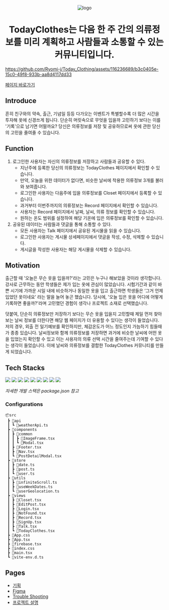 <p align='center'><img alt='logo' src='https://github.com/Ryomi-j/Today_Clothing/assets/116236689/ed5c843e-f3e0-472e-afe5-293e97275e08'></p>
<h1 align='center'>TodayClothes는 다음 한 주 간의 의류정보를 미리 계획하고 사람들과 소통할 수 있는 커뮤니티입니다.</h1>

https://github.com/Ryomi-j/Today_Clothing/assets/116236689/b3c0405e-15c0-49f8-933b-aa8d4117dd33

[페이지 바로가기](https://today-clothing.web.app/)

## Introduce
흔히 친구와의 약속, 출근, 기념일 등등 다가오는 이벤트가 특별할수록 더 많은 시간을 투자해 옷에 신경쓰게 됩니다.
단순히 머릿속으로 무엇을 입을까 고민하기 보다는 이를 '기록'으로 남기면 어떨까요?
당신은 의류정보를 저장 및 공유하므로써 옷에 관한 당신의 고민을 줄여줄 수 있습니다.


## Function
1. 로그인한 사용자는 자신의 의류정보를 저장하고 사람들과 공유할 수 있다.
    * 지난주에 등록한 당신의 의류정보는 TodayClothes 페이지에서 확인할 수 있습니다.
    * 만약, 오늘을 위한 데이터가 없다면, 비슷한 날씨에 착용한 의류정보 3개를 불러와 보여줍니다.
    * 로그인한 사용자는 다음주에 입을 의류정보를 Closet 페이지에서 등록할 수 있습니다.
    * 과거부터 이번주까지의 의류정보는 Record 페이지에서 확인할 수 있습니다. 
    * 사용자는 Record 페이지에서 날짜, 날씨, 의류 정보를 확인할 수 있습니다.
    * 원하는 온도 범위를 설정하여 해당 기온에 입은 의류정보를 확인할 수 있습니다.
2. 공유된 데이터는 사람들과 댓글을 통해 소통할 수 있다.
    * 모든 사용자는 Talk 페이지에서 공유된 게시물을 읽을 수 있습니다. 
    * 로그인한 사용자는 게시물 상세페이지에서 댓글을 작성, 수정, 삭제할 수 있습니다. 
    * 게시글을 작성한 사용자는 해당 게시물을 삭제할 수 있습니다.


## Motivation
출근할 때 '오늘은 무슨 옷을 입을까?'라는 고민은 누구나 해보았을 것이라 생각합니다.
강사로 근무하는 동안 학생들은 제가 입는 옷에 관심이 많았습니다. 
시험기간과 같이 바쁜 시기에 가까운 시일 내에 비슷하거나 동일한 옷을 입고 출근하면 학생들은 ‘그거 언제 입었던 옷이네요’ 라는 말을 늘어 놓곤 했습니다.
당시에, '오늘 입은 옷을 어디에 어떻게 기록하면 좋을까?'라며 고민했던 경험이 생각나 프로젝트 소재로 선택했습니다.

덧붙여, 단순히 의류정보만 저장하기 보다는 무슨 옷을 입을지 고민할때 제일 먼저 찾아보는 날씨 정보를 더한다면 해당 웹 페이지가 더 유용할 수 있다는 생각이 들었습니다.
저의 경우, 외출 전 일기예보를 확인하지만, 체감온도가 어느 정도인지 가늠하기 힘들때가 종종 있습니다.
날씨정보와 함께 의류정보를 저장하면 과거에 비슷한 날씨에 어떤 옷을 입었는지 확인할 수 있고 이는 사용자의 의류 선택 시간을 줄여주는데 기여할 수 있다는 생각이 들었습니다.
이에 날씨와 의류정보를 결합한 TodayClothes 커뮤니티를 만들게 되었습니다.  


## Tech Stacks
<img src="https://img.shields.io/badge/react-61DAFB?style=for-the-badge&logo=react&logoColor=white">
<img src="https://img.shields.io/badge/typescript-3178C6?style=for-the-badge&logo=typescript&logoColor=white">
<img src="https://img.shields.io/badge/recoil-3178C6?style=for-the-badge&logo=recoil&logoColor=white">
<img src="https://img.shields.io/badge/vite-646CFF?style=for-the-badge&logo=vite&logoColor=white">
<img src="https://img.shields.io/badge/tailwindcss-06B6D4?style=for-the-badge&logo=tailwindcss&logoColor=white">
<img src="https://img.shields.io/badge/daisyui-A0EF8?style=for-the-badge&logo=daisyui&logoColor=white">
<img src="https://img.shields.io/badge/axios-5A29E4?style=for-the-badge&logo=axios&logoColor=white">
<img src="https://img.shields.io/badge/firebase-FFCA28?style=for-the-badge&logo=firebase&logoColor=white">
<img src="https://img.shields.io/badge/linux-EBAF00?style=for-the-badge&logo=linux&logoColor=white">

*자세한 개발 스택은 package.json 참고*



### Configurations

```
📦src
 ┣ 📂api
 ┃ ┗ 📜weatherApi.ts
 ┣ 📂components
 ┃ ┣ 📂common
 ┃ ┃ ┣ 📜ImageFrame.tsx
 ┃ ┃ ┗ 📜Modal.tsx
 ┃ ┣ 📜Footer.tsx
 ┃ ┣ 📜Nav.tsx
 ┃ ┗ 📜PostDetailModal.tsx
 ┣ 📂store
 ┃ ┣ 📜date.ts
 ┃ ┣ 📜post.ts
 ┃ ┗ 📜user.ts
 ┣ 📂utils
 ┃ ┣ 📜infiniteScroll.ts
 ┃ ┣ 📜useWeekDates.ts
 ┃ ┗ 📜userGeolocation.ts
 ┣ 📂views
 ┃ ┣ 📜Closet.tsx
 ┃ ┣ 📜EditPost.tsx
 ┃ ┣ 📜Login.tsx
 ┃ ┣ 📜NotFound.tsx
 ┃ ┣ 📜Record.tsx
 ┃ ┣ 📜SignUp.tsx
 ┃ ┣ 📜Talk.tsx
 ┃ ┗ 📜TodayClothes.tsx
 ┣ 📜App.css
 ┣ 📜App.tsx
 ┣ 📜firebase.tsx
 ┣ 📜index.css
 ┣ 📜main.tsx
 ┗ 📜vite-env.d.ts
```


## Pages
- [기획](https://www.notion.so/Pre-3385ab578a9941ed81be1c84004a1110)
- [Figma](https://www.figma.com/file/1r2LQIi0Z6lmVwsjjg5bLT/Today-Clothing?type=whiteboard&node-id=0%3A1&t=hpdE4GH81OXTwCSu-1)
- [Trouble Shooting](https://www.notion.so/Today-s-Clothing-8a1f84b15ae648a48d9ce795345615c3)
- [프로젝트 설명](https://www.notion.so/Today-Clothing-f56a12d7f0954492b6e1f7274a7d078e)
